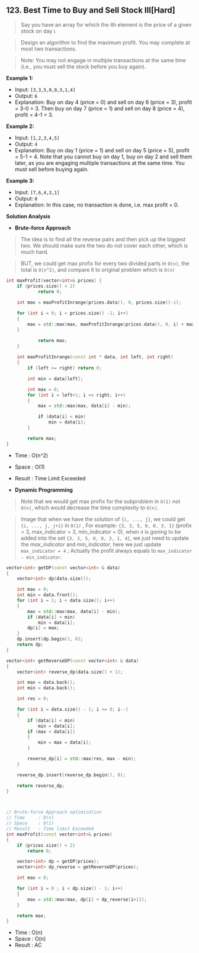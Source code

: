 ## 123. Best Time to Buy and Sell Stock III[Hard]

> Say you have an array for which the ith element is the price of a given stock on day i.

> Design an algorithm to find the maximum profit. You may complete at most two transactions.

> Note: You may not engage in multiple transactions at the same time (i.e., you must sell the stock before you buy again).

**Example 1:**

- Input: `[3,3,5,0,0,3,1,4]`
- Output: `6`
- Explanation: Buy on day 4 (price = 0) and sell on day 6 (price = 3), profit = 3-0 = 3.
             Then buy on day 7 (price = 1) and sell on day 8 (price = 4), profit = 4-1 = 3.

**Example 2:**

- Input: `[1,2,3,4,5]`
- Output: `4`
- Explanation: Buy on day 1 (price = 1) and sell on day 5 (price = 5), profit = 5-1 = 4.
             Note that you cannot buy on day 1, buy on day 2 and sell them later, as you are
             engaging multiple transactions at the same time. You must sell before buying again.

**Example 3:**

- Input: `[7,6,4,3,1]`
- Output: `0`
- Explanation: In this case, no transaction is done, i.e. max profit = 0.


**Solution Analysis**

- **Brute-force Approach**

> The idea is to find all the reverse pairs and then pick up the biggest two. We should make sure the two do not cover each other, which is much hard.

> BUT, we could get max profix for every two divided parts in `O(n)`, the total is `O(n^2)`, and compare it to original problem which is `O(n)`

```c++
int maxProfit(vector<int>& prices) {
    if (prices.size() < 2)
    		return 0;
    		
    int max = maxProfitInrange(prices.data(), 0, prices.size()-1);

    for (int i = 0; i < prices.size() -1; i++)
    {
        max = std::max(max, maxProfitInrange(prices.data(), 0, i) + maxProfitInrange(prices.data(), i+1, prices.size() -1));
    }

    		return max;
    }
    
    int maxProfitInrange(const int * data, int left, int right)
    {
        if (left >= right) return 0;

        int min = data[left];

        int max = 0;
        for (int i = left+1; i <= right; i++)
        {
            max = std::max(max, data[i] - min);

            if (data[i] < min)
                min = data[i];
        }

        return max;
}
```

- Time 		: O(n^2)
- Space		: O(1)
- Result 	: Time Limit Exceeded

- **Dynamic Programming**

> Note that we would get max profix for the subproblem in `O(1)` not `O(n)`, which would decrease the time complexity to `O(n)`. 

> Image that when we have the solution of `{i, ..., j}`, we could get `{i, ..., j, j+1}` in `O(1)` , For example: `{3, 3, 5, 0, 0, 3, 1}` (profix = 3, max_indicator = 3, min_indicator = 0), when `4` is goning to be added into the set `{3, 3, 5, 0, 0, 3, 1, 4}`, we just need to update the *max_indicator* and *min_indicator*, here we just update `max_indicator = 4` ; Actually the profit always equals to  `max_indicator - min_indicator`.

```c++
vector<int> getDP(const vector<int> & data)
{
    vector<int> dp(data.size());

    int max = 0;
    int min = data.front();
    for (int i = 1; i < data.size(); i++)
    {
        max = std::max(max, data[i] - min);
        if (data[i] < min)
            min = data[i];
        dp[i] = max;
    }
    dp.insert(dp.begin(), 0);
    return dp;
}

vector<int> getReverseDP(const vector<int> & data)
{
    vector<int> reverse_dp(data.size() + 1);

    int max = data.back();
    int min = data.back();

    int res = 0;

    for (int i = data.size() - 1; i >= 0; i--)
    {
        if (data[i] < min)
            min = data[i];
        if (max < data[i])
        {
            min = max = data[i];
        }

        reverse_dp[i] = std::max(res, max - min);
    }

    reverse_dp.insert(reverse_dp.begin(), 0);

    return reverse_dp;
}



// Brute-force Approach optimization
// Time     : O(n)
// Space    : O(1)
// Result   : Time limit Exceeded
int maxProfit(const vector<int>& prices)
{
    if (prices.size() < 2)
        return 0;

    vector<int> dp = getDP(prices);
    vector<int> dp_reverse = getReverseDP(prices);

    int max = 0;

    for (int i = 0 ; i < dp.size() - 1; i++)
    {
        max = std::max(max, dp[i] + dp_reverse[i+1]);
    }

    return max;
}

```

- Time 		: O(n)
- Space		: O(n)
- Result 	: AC
